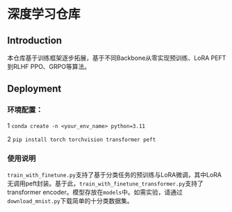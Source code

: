 # 深度学习仓库
## Introduction
本仓库基于训练框架逐步拓展，基于不同Backbone从零实现预训练、LoRA PEFT到RLHF PPO、GRPO等算法。

## Deployment
### 环境配置：
1 `conda create -n <your_env_name> python=3.11`

2 `pip install torch torchvision transformer peft`

### 使用说明
`train_with_finetune.py`支持了基于分类任务的预训练与LoRA微调，其中LoRA无调用peft封装。基于此，`train_with_finetune_transformer.py`支持了transformer encoder。模型存放在`models`中。如需实验，请通过`download_mnist.py`下载简单的十分类数据集。
